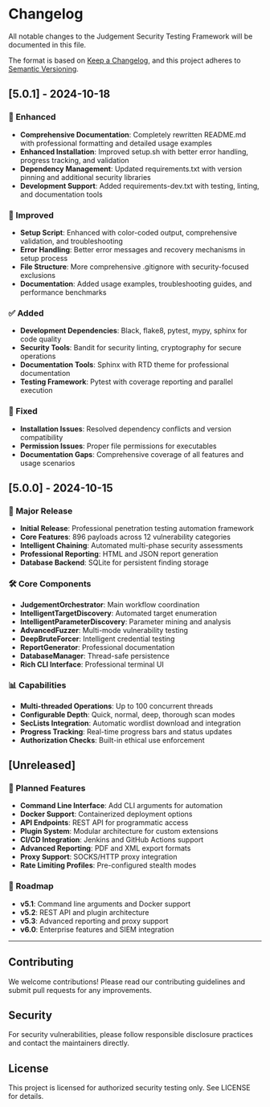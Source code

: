 # Changelog

All notable changes to the Judgement Security Testing Framework will be documented in this file.

The format is based on [Keep a Changelog](https://keepachangelog.com/en/1.0.0/),
and this project adheres to [Semantic Versioning](https://semver.org/spec/v2.0.0.html).

## [5.0.1] - 2024-10-18

### 🚀 Enhanced
- **Comprehensive Documentation**: Completely rewritten README.md with professional formatting and detailed usage examples
- **Enhanced Installation**: Improved setup.sh with better error handling, progress tracking, and validation
- **Dependency Management**: Updated requirements.txt with version pinning and additional security libraries
- **Development Support**: Added requirements-dev.txt with testing, linting, and documentation tools

### 🔧 Improved
- **Setup Script**: Enhanced with color-coded output, comprehensive validation, and troubleshooting
- **Error Handling**: Better error messages and recovery mechanisms in setup process
- **File Structure**: More comprehensive .gitignore with security-focused exclusions
- **Documentation**: Added usage examples, troubleshooting guides, and performance benchmarks

### ✅ Added
- **Development Dependencies**: Black, flake8, pytest, mypy, sphinx for code quality
- **Security Tools**: Bandit for security linting, cryptography for secure operations
- **Documentation Tools**: Sphinx with RTD theme for professional documentation
- **Testing Framework**: Pytest with coverage reporting and parallel execution

### 🐛 Fixed
- **Installation Issues**: Resolved dependency conflicts and version compatibility
- **Permission Issues**: Proper file permissions for executables
- **Documentation Gaps**: Comprehensive coverage of all features and usage scenarios

## [5.0.0] - 2024-10-15

### 🎯 Major Release
- **Initial Release**: Professional penetration testing automation framework
- **Core Features**: 896 payloads across 12 vulnerability categories
- **Intelligent Chaining**: Automated multi-phase security assessments
- **Professional Reporting**: HTML and JSON report generation
- **Database Backend**: SQLite for persistent finding storage

### 🛠️ Core Components
- **JudgementOrchestrator**: Main workflow coordination
- **IntelligentTargetDiscovery**: Automated target enumeration
- **IntelligentParameterDiscovery**: Parameter mining and analysis
- **AdvancedFuzzer**: Multi-mode vulnerability testing
- **DeepBruteForcer**: Intelligent credential testing
- **ReportGenerator**: Professional documentation
- **DatabaseManager**: Thread-safe persistence
- **Rich CLI Interface**: Professional terminal UI

### 📊 Capabilities
- **Multi-threaded Operations**: Up to 100 concurrent threads
- **Configurable Depth**: Quick, normal, deep, thorough scan modes
- **SecLists Integration**: Automatic wordlist download and integration
- **Progress Tracking**: Real-time progress bars and status updates
- **Authorization Checks**: Built-in ethical use enforcement

## [Unreleased]

### 🔮 Planned Features
- **Command Line Interface**: Add CLI arguments for automation
- **Docker Support**: Containerized deployment options
- **API Endpoints**: REST API for programmatic access
- **Plugin System**: Modular architecture for custom extensions
- **CI/CD Integration**: Jenkins and GitHub Actions support
- **Advanced Reporting**: PDF and XML export formats
- **Proxy Support**: SOCKS/HTTP proxy integration
- **Rate Limiting Profiles**: Pre-configured stealth modes

### 🎯 Roadmap
- **v5.1**: Command line arguments and Docker support
- **v5.2**: REST API and plugin architecture
- **v5.3**: Advanced reporting and proxy support
- **v6.0**: Enterprise features and SIEM integration

---

## Contributing

We welcome contributions! Please read our contributing guidelines and submit pull requests for any improvements.

## Security

For security vulnerabilities, please follow responsible disclosure practices and contact the maintainers directly.

## License

This project is licensed for authorized security testing only. See LICENSE for details.